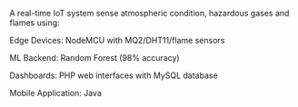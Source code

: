 A real-time IoT system sense atmospheric condition, hazardous gases and flames using:

Edge Devices: NodeMCU with MQ2/DHT11/flame sensors

ML Backend: Random Forest (98% accuracy)

Dashboards: PHP web interfaces with MySQL database

Mobile Application: Java
